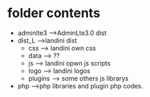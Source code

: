 # folder contents

- adminlte3 -->AdminLte3.0 dist
- dist_L -->landini dist
    - css   --> landini own css
    - data  --> ??
    - js    --> landini opwn js scripts
    - logo  --> landini logos
    - plugins   --> some others js librarys
- php -->php libraries and plugin php codes.
